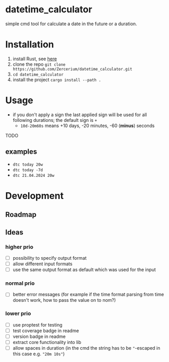 # datetime_calculator

simple cmd tool for calculate a date in the future or a duration.

# Installation

1. install Rust, see [here](https://www.rust-lang.org/tools/install)
2. clone the repo `git clone https://github.com/Zercerium/datetime_calculator.git`
3. `cd datetime_calculator`
4. install the project `cargo install --path .`

# Usage

- if you don't apply a sign the last applied sign will be used for all following durations; the default sign is `+`
  - `10d-20m60s` means +10 days, -20 minutes, -60 (**minus**) seconds

TODO

## examples

- `dtc today 20w`
- `dtc today -7d`
- `dtc 21.04.2024 20w`

# Development

## Roadmap

## Ideas

### higher prio

- [ ] possibility to specify output format
- [ ] allow different input formats
- [ ] use the same output format as default which was used for the input

### normal prio

- [ ] better error messages (for example if the time format parsing from time doesn't work, how to pass the value on to nom?)

### lower prio

- [ ] use proptest for testing
- [ ] test coverage badge in readme
- [ ] version badge in readme
- [ ] extract core functionality into lib
- [ ] allow spaces in duration (in the cmd the string has to be `"`-escaped in this case e.g. `"20m 10s"`)
